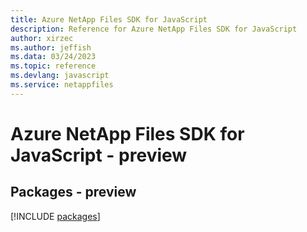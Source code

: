 ```yaml
---
title: Azure NetApp Files SDK for JavaScript
description: Reference for Azure NetApp Files SDK for JavaScript
author: xirzec
ms.author: jeffish
ms.data: 03/24/2023
ms.topic: reference
ms.devlang: javascript
ms.service: netappfiles
---
```

# Azure NetApp Files SDK for JavaScript - preview
## Packages - preview
[!INCLUDE [packages](netapp-files-index.md)]